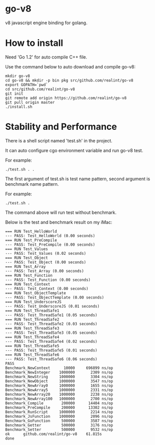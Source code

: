go-v8
=====

v8 javascript engine binding for golang.

How to install
==============

Need 'Go 1.2' for auto compile C++ file.

Use the command below to auto download and compile go-v8:

```
mkdir go-v8
cd go-v8 && mkdir -p bin pkg src/github.com/realint/go-v8
export GOPATH=`pwd`
cd src/github.com/realint/go-v8
git init
git remote add origin https://github.com/realint/go-v8
git pull origin master
./install.sh
```

Stability and Performance
=========================

There is a shell script named 'test.sh' in the project. 

It can auto configure cgo environment variable and run go-v8 test.

For example:

```
./test.sh . .
```

The first argument of test.sh is test name pattern, second argument is benchmark name pattern.

For example:

```
./test.sh .
```

The command above will run test without benchmark.

Below is the test and benchmark result on my iMac:

```
=== RUN Test_HelloWorld
--- PASS: Test_HelloWorld (0.00 seconds)
=== RUN Test_PreCompile
--- PASS: Test_PreCompile (0.00 seconds)
=== RUN Test_Values
--- PASS: Test_Values (0.02 seconds)
=== RUN Test_Object
--- PASS: Test_Object (0.00 seconds)
=== RUN Test_Array
--- PASS: Test_Array (0.00 seconds)
=== RUN Test_Function
--- PASS: Test_Function (0.00 seconds)
=== RUN Test_Context
--- PASS: Test_Context (0.00 seconds)
=== RUN Test_ObjectTemplate
--- PASS: Test_ObjectTemplate (0.00 seconds)
=== RUN Test_UnderscoreJS
--- PASS: Test_UnderscoreJS (0.01 seconds)
=== RUN Test_ThreadSafe1
--- PASS: Test_ThreadSafe1 (0.05 seconds)
=== RUN Test_ThreadSafe2
--- PASS: Test_ThreadSafe2 (0.03 seconds)
=== RUN Test_ThreadSafe3
--- PASS: Test_ThreadSafe3 (0.05 seconds)
=== RUN Test_ThreadSafe4
--- PASS: Test_ThreadSafe4 (0.02 seconds)
=== RUN Test_ThreadSafe5
--- PASS: Test_ThreadSafe5 (0.01 seconds)
=== RUN Test_ThreadSafe6
--- PASS: Test_ThreadSafe6 (0.06 seconds)
PASS
Benchmark_NewContext      10000     696899 ns/op
Benchmark_NewInteger    1000000       2309 ns/op
Benchmark_NewString     1000000       3304 ns/op
Benchmark_NewObject     1000000       3547 ns/op
Benchmark_NewArray0     1000000       1655 ns/op
Benchmark_NewArray5     1000000       2331 ns/op
Benchmark_NewArray20    1000000       2238 ns/op
Benchmark_NewArray100   1000000       2700 ns/op
Benchmark_Compile        200000      14404 ns/op
Benchmark_PreCompile     200000      13302 ns/op
Benchmark_RunScript     1000000       2214 ns/op
Benchmark_JsFunction    1000000       2096 ns/op
Benchmark_GoFunction     500000       3587 ns/op
Benchmark_Getter         500000       3176 ns/op
Benchmark_Setter         500000       9532 ns/op
ok  	github.com/realint/go-v8	61.815s
done
```
